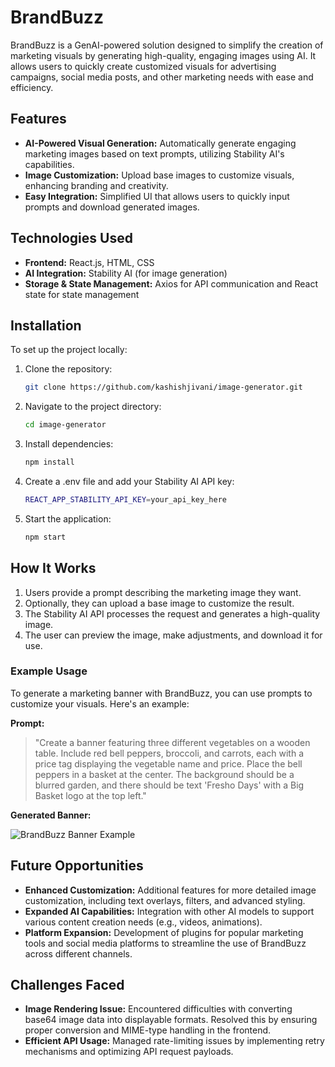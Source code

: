 # BrandBuzz

BrandBuzz is a GenAI-powered solution designed to simplify the creation of marketing visuals by generating high-quality, engaging images using AI. It allows users to quickly create customized visuals for advertising campaigns, social media posts, and other marketing needs with ease and efficiency.

## Features

- **AI-Powered Visual Generation:** Automatically generate engaging marketing images based on text prompts, utilizing Stability AI's capabilities.
- **Image Customization:** Upload base images to customize visuals, enhancing branding and creativity.
- **Easy Integration:** Simplified UI that allows users to quickly input prompts and download generated images.

## Technologies Used

- **Frontend:** React.js, HTML, CSS
- **AI Integration:** Stability AI (for image generation)
- **Storage & State Management:** Axios for API communication and React state for state management

## Installation

To set up the project locally:

1. Clone the repository:
   ```bash
   git clone https://github.com/kashishjivani/image-generator.git
   
2. Navigate to the project directory:
   ```bash
   cd image-generator
   
3. Install dependencies:
   ```bash
   npm install

4. Create a .env file and add your Stability AI API key:
   ```bash
   REACT_APP_STABILITY_API_KEY=your_api_key_here

5. Start the application:
   ```bash
   npm start

## How It Works

1. Users provide a prompt describing the marketing image they want.
2. Optionally, they can upload a base image to customize the result.
3. The Stability AI API processes the request and generates a high-quality image.
4. The user can preview the image, make adjustments, and download it for use.

### Example Usage

To generate a marketing banner with BrandBuzz, you can use prompts to customize your visuals. Here's an example:

**Prompt:**
> "Create a banner featuring three different vegetables on a wooden table. Include red bell peppers, broccoli, and carrots, each with a price tag displaying the vegetable name and price. Place the bell peppers in a basket at the center. The background should be a blurred garden, and there should be text 'Fresho Days' with a Big Basket logo at the top left."

**Generated Banner:**

![BrandBuzz Banner Example](./A_banner_image_for_BrandBuzz_featuring_three_diffe.png)

## Future Opportunities

- **Enhanced Customization:** Additional features for more detailed image customization, including text overlays, filters, and advanced styling.
- **Expanded AI Capabilities:** Integration with other AI models to support various content creation needs (e.g., videos, animations).
- **Platform Expansion:** Development of plugins for popular marketing tools and social media platforms to streamline the use of BrandBuzz across different channels.

## Challenges Faced

- **Image Rendering Issue:** Encountered difficulties with converting base64 image data into displayable formats. Resolved this by ensuring proper conversion and MIME-type handling in the frontend.
- **Efficient API Usage:** Managed rate-limiting issues by implementing retry mechanisms and optimizing API request payloads.

